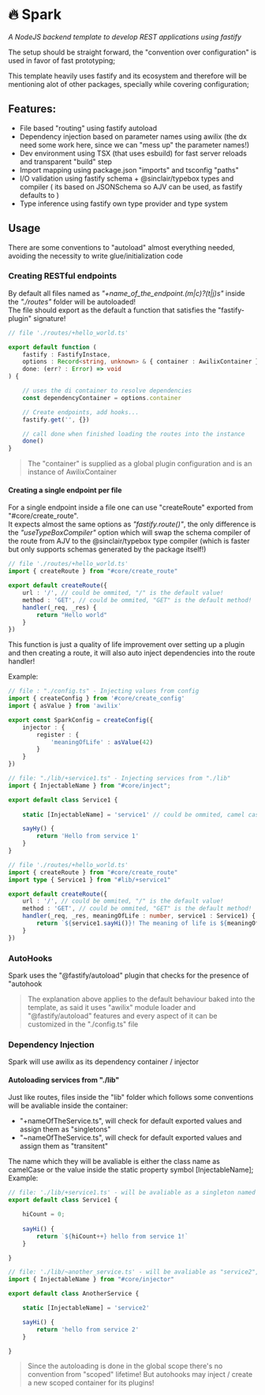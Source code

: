 # 🔥 Spark
_A NodeJS backend template to develop REST applications using fastify_

The setup should be straight forward, the "convention over configuration" is used in favor of fast prototyping;

This template heavily uses fastify and its ecosystem and therefore will be mentioning alot of other packages, specially while covering configuration;

## Features:
- File based "routing" using fastify autoload
- Dependency injection based on parameter names using awilix (the dx need some work here, since we can "mess up" the parameter names!)
- Dev environment using TSX (that uses esbuild) for fast server reloads and transparent "build" step
- Import mapping using package.json "imports" and tsconfig "paths"
- I/O validation using fastify schema + @sinclair/typebox types and compiler ( its based on JSONSchema so AJV can be used, as fastify defaults to ) 
- Type inference using fastify own type provider and type system

## Usage
There are some conventions to "autoload" almost everything needed, avoiding the necessity to write glue/initialization code

### Creating RESTful endpoints
By default all files named as _"+name_of_the_endpoint.(m|c)?(t|j)s"_ inside the _"./routes"_ folder will be autoloaded!  
The file should export as the default a function that satisfies the "fastify-plugin" signature! 

```ts
// file './routes/+hello_world.ts'

export default function (
	fastify : FastifyInstace, 
	options : Record<string, unknown> & { container : AwilixContainer }, 
	done: (err? : Error) => void
) {

	// uses the di container to resolve dependencies
	const dependencyContainer = options.container

	// Create endpoints, add hooks...
	fastify.get('', {})

	// call done when finished loading the routes into the instance 
	done()
}

```
> The "container" is supplied as a global plugin configuration and is an instance of AwilixContainer
#### Creating a single endpoint per file
For a single endpoint inside a file one can use "createRoute" exported from "#core/create_route".  
It expects almost the same options as _"fastify.route()"_, the only difference is the _"useTypeBoxCompiler"_ option which will swap the schema compiler of the route from AJV to the @sinclair/typebox type compiler (which is faster but only supports schemas generated by the package itself!)

```ts
// file './routes/+hello_world.ts'
import { createRoute } from "#core/create_route"

export default createRoute({
	url : '/', // could be ommited, "/" is the default value!
	method : 'GET', // could be ommited, "GET" is the default method! 
	handler(_req, _res) {
		return "Hello world"
	}
})
```

This function is just a quality of life improvement over setting up a plugin and then creating a route, it will also auto inject dependencies into the route handler! 

Example:
```ts
// file : "./config.ts" - Injecting values from config
import { createConfig } from '#core/create_config'
import { asValue } from 'awilix'

export const SparkConfig = createConfig({
	injector : {
		register : {
			'meaningOfLife' : asValue(42)
		}
	}
})

// file: "./lib/+service1.ts" - Injecting services from "./lib"
import { InjectableName } from "#core/inject";

export default class Service1 {
	
	static [InjectableName] = 'service1' // could be ommited, camel case is the default name transformation for awilix!

	sayHy() {
		return 'Hello from service 1'
	}
}

// file './routes/+hello_world.ts'
import { createRoute } from "#core/create_route"
import type { Service1 } from "#lib/+service1"

export default createRoute({
	url : '/', // could be ommited, "/" is the default value!
	method : 'GET', // could be ommited, "GET" is the default method! 
	handler(_req, _res, meaningOfLife : number, service1 : Service1) {
		return `${service1.sayHi()}! The meaning of life is ${meaningOfLife}`
	}
})

```

### AutoHooks 
Spark uses the "@fastify/autoload" plugin that checks for the presence of "autohook 
> The explanation above applies to the default behaviour baked into the template, as said it uses "awilix" module loader and "@fastify/autoload" features and every aspect of it can be customized in the "./config.ts" file

### Dependency Injection
Spark will use awilix as its dependency container / injector  

#### Autoloading services from "./lib"
Just like routes, files inside the "lib" folder which follows some conventions will be avaliable inside the container:
- "+nameOfTheService.ts", will check for default exported values and assign them as "singletons"
- "~nameOfTheService.ts", will check for default exported values and assign them as "transitent"

The name which they will be avaliable is either the class name as camelCase or the value inside the static property symbol [InjectableName];  
Example:
```ts
// file: './lib/+service1.ts' - will be avaliable as a singleton named "service1"
export default class Service1 {

	hiCount = 0;
	
	sayHi() {
		return `${hiCount++} hello from service 1!`
	}

}

// file: './lib/~another_service.ts' - will be avaliable as "service2", transient instance!
import { InjectableName } from "#core/injector"

export default class AnotherService {

	static [InjectableName] = 'service2'

	sayHi() {
		return 'hello from service 2'
	}

}
```

> Since the autoloading is done in the global scope there's no convention from "scoped" lifetime! But autohooks may inject / create a new scoped container for its plugins!